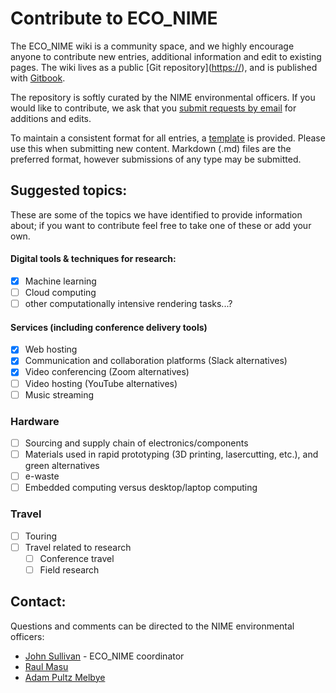 # Contribute to ECO\_NIME

The ECO\_NIME wiki is a community space, and we highly encourage anyone to contribute new entries, additional information and edit to existing pages. The wiki lives as a public \[Git repository\]\([https://](https://github.com/NIME-conference/ECO_NIME)\), and is published with [Gitbook](https://gitbook.com).

The repository is softly curated by the NIME environmental officers. If you would like to contribute, we ask that you [submit requests by email](mailto:johnny@johnnyvenom.com?subject=ECO_NIME%20new%20submission) for additions and edits.

To maintain a consistent format for all entries, a [template](template.md) is provided. Please use this when submitting new content. Markdown \(.md\) files are the preferred format, however submissions of any type may be submitted.

## Suggested topics:

These are some of the topics we have identified to provide information about; if you want to contribute feel free to take one of these or add your own.

#### Digital tools & techniques for research:

* [x] Machine learning
* [ ] Cloud computing
* [ ] other computationally intensive rendering tasks...? 

#### Services \(including conference delivery tools\)

* [x] Web hosting
* [x] Communication and collaboration platforms \(Slack alternatives\)
* [x] Video conferencing \(Zoom alternatives\)
* [ ] Video hosting \(YouTube alternatives\)
* [ ] Music streaming

### Hardware

* [ ] Sourcing and supply chain of electronics/components
* [ ] Materials used in rapid prototyping \(3D printing, lasercutting, etc.\), and green alternatives
* [ ] e-waste
* [ ] Embedded computing versus desktop/laptop computing

### Travel

* [ ] Touring
* [ ] Travel related to research
  * [ ] Conference travel
  * [ ] Field research

## Contact:

Questions and comments can be directed to the NIME environmental officers:

* [John Sullivan](mailto:johnny@johnnyvenom.com) - ECO\_NIME coordinator
* [Raul Masu](mailto:raul@raulmasu.org)
* [Adam Pultz Melbye](mailto:mail@adampultz.com)

